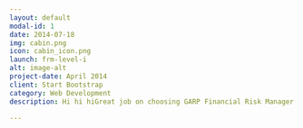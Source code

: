 ```yaml
---
layout: default
modal-id: 1
date: 2014-07-18
img: cabin.png
icon: cabin_icon.png
launch: frm-level-i
alt: image-alt
project-date: April 2014
client: Start Bootstrap
category: Web Development
description: Hi hi hiGreat job on choosing GARP Financial Risk Manager (FRM) designation as you advance your career. In FRM Level I, we will be learning Foundations of Risk Management, Quantitative Analysis, Financial Markets and Products, and Valuation and Risk Models. Excited? Let's get started!

---
```


